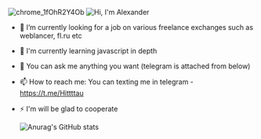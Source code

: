![chrome_1fOhR2Y4Ob](https://user-images.githubusercontent.com/74827598/171300581-35d33187-1b7d-430c-b39d-593f7f4de064.png)
![Hi, I'm Alexander](https://user-images.githubusercontent.com/74827598/171300868-629ad715-88e6-4064-a54e-cb6b75a96975.gif)


- 🔭 I’m currently looking for a job on various freelance exchanges such as weblancer, fl.ru etc
- 🌱 I'm currently learning javascript in depth
- 💬 You can ask me anything you want (telegram is attached from below)
- 📫 How to reach me: You can texting me in telegram - https://t.me/Hittttau
- ⚡ I'm will be glad to cooperate




  ![Anurag's GitHub stats](https://github-readme-stats.vercel.app/api?username=Hittau&show_icons=true&theme=radical)
